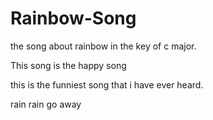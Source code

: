 # Rainbow-Song
the song about rainbow in the key of c major.

This song is the happy song

this is the funniest song that i have ever heard.

rain rain go away
